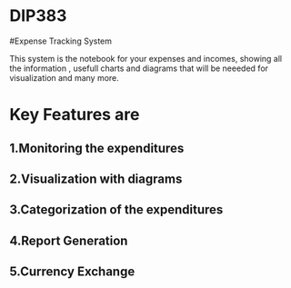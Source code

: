 # DIP383


#Expense Tracking System

This system is the notebook for your expenses and incomes, showing all the information , usefull charts and diagrams that will be neeeded for visualization and many more.

# Key Features are

## 1.Monitoring the expenditures
## 2.Visualization with diagrams
## 3.Categorization of the expenditures
## 4.Report Generation
## 5.Currency Exchange 
